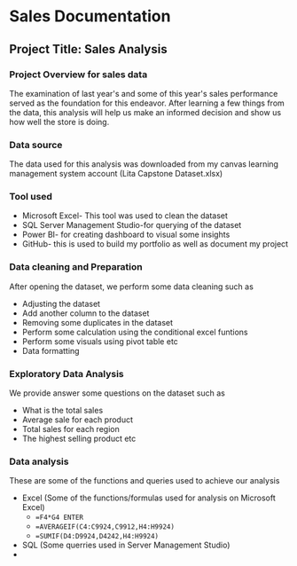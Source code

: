 # Sales Documentation
## Project Title: Sales Analysis

### Project Overview for sales data
The examination of last year's and some of this year's sales performance served as the foundation for this endeavor. After learning a few things from the data, this analysis will help us make an informed decision and show us how well the store is doing.

### Data source
The data used for this analysis was downloaded from my canvas learning management system account (Lita Capstone Dataset.xlsx)

### Tool used  
- Microsoft Excel- This tool was used to clean the dataset 
- SQL Server Management Studio-for querying of the dataset 
- Power BI- for creating dashboard to visual some insights
- GitHub- this is used to build my portfolio as well as document my project

### Data cleaning and Preparation
After opening the dataset, we perform some data cleaning such as
- Adjusting the dataset
- Add another column to the dataset
- Removing some duplicates in the dataset
- Perform some calculation using the conditional excel funtions
- Perform some visuals using pivot table etc
- Data formatting
### Exploratory Data Analysis 
We provide answer some questions on the dataset such as 
- What is the total sales
- Average sale for each product
- Total sales for each region 
- The highest selling product etc

### Data analysis
These are some of the functions and queries used to achieve our analysis
- Excel (Some of the functions/formulas used for analysis on Microsoft Excel) 
  - ```=F4*G4 ENTER```
  - ```=AVERAGEIF(C4:C9924,C9912,H4:H9924)```
  - ```=SUMIF(D4:D9924,D4242,H4:H9924)```
- SQL (Some querries used in Server Management Studio)
- 

